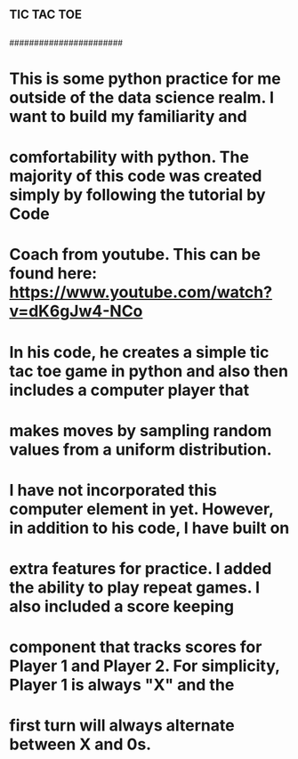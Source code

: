 ##                   ##
##    TIC TAC TOE    ##
##                   ##
#######################

# This is some python practice for me outside of the data science realm. I want to build my familiarity and
# comfortability with python. The majority of this code was created simply by following the tutorial by Code
# Coach from youtube. This can be found here: https://www.youtube.com/watch?v=dK6gJw4-NCo

# In his code, he creates a simple tic tac toe game in python and also then includes a computer player that 
# makes moves by sampling random values from a uniform distribution.

# I have not incorporated this computer element in yet. However, in addition to his code, I have built on
# extra features for practice. I added the ability to play repeat games. I also included a score keeping
# component that tracks scores for Player 1 and Player 2. For simplicity, Player 1 is always "X" and the
# first turn will always alternate between X and 0s.
